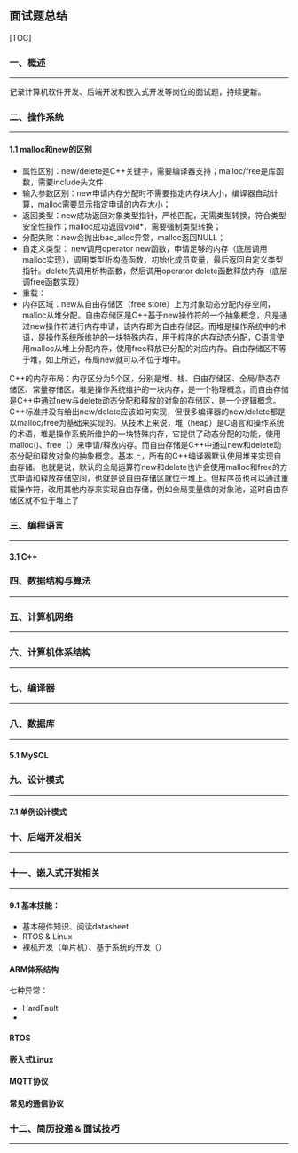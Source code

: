## 面试题总结

[TOC]

### 一、概述

------

记录计算机软件开发、后端开发和嵌入式开发等岗位的面试题，持续更新。



### 二、操作系统

------

#### 1.1 malloc和new的区别

- 属性区别：new/delete是C++关键字，需要编译器支持；malloc/free是库函数，需要include头文件
- 输入参数区别：new申请内存分配时不需要指定内存块大小，编译器自动计算，malloc需要显示指定申请的内存大小；
- 返回类型：new成功返回对象类型指针，严格匹配，无需类型转换，符合类型安全性操作；malloc成功返回void*，需要强制类型转换；
- 分配失败：new会抛出bac_alloc异常，malloc返回NULL；
- 自定义类型： new调用operator new函数，申请足够的内存（底层调用malloc实现），调用类型析构造函数，初始化成员变量，最后返回自定义类型指针。delete先调用析构函数，然后调用operator delete函数释放内存（底层调free函数实现）
- 重载：
- 内存区域：new从自由存储区（free store）上为对象动态分配内存空间，malloc从堆分配。自由存储区是C++基于new操作符的一个抽象概念，凡是通过new操作符进行内存申请，该内存即为自由存储区。而堆是操作系统中的术语，是操作系统所维护的一块特殊内存，用于程序的内存动态分配，C语言使用malloc从堆上分配内存，使用free释放已分配的对应内存。自由存储区不等于堆，如上所述，布局new就可以不位于堆中。

C++的内存布局：内存区分为5个区，分别是堆、栈、自由存储区、全局/静态存储区、常量存储区。堆是操作系统维护的一块内存，是一个物理概念，而自由存储是C++中通过new与delete动态分配和释放的对象的存储区，是一个逻辑概念。C++标准并没有给出new/delete应该如何实现，但很多编译器的new/delete都是以malloc/free为基础来实现的。从技术上来说，堆（heap）是C语言和操作系统的术语，堆是操作系统所维护的一块特殊内存，它提供了动态分配的功能，使用malloc()、free（）来申请/释放内存。而自由存储是C++中通过new和delete动态分配和释放对象的抽象概念。基本上，所有的C++编译器默认使用堆来实现自由存储。也就是说，默认的全局运算符new和delete也许会使用malloc和free的方式申请和释放存储空间，也就是说自由存储区就位于堆上。但程序员也可以通过重载操作符，改用其他内存来实现自由存储，例如全局变量做的对象池，这时自由存储区就不位于堆上了



### 三、编程语言

------

#### 3.1 C++



### 四、数据结构与算法

------



### 五、计算机网络

------



### 六、计算机体系结构

------



### 七、编译器

------



### 八、数据库

------

#### 5.1 MySQL



### 九、设计模式

------

#### 7.1 单例设计模式



### 十、后端开发相关

------



### 十一、嵌入式开发相关

------

#### 9.1 基本技能：

- 基本硬件知识、阅读datasheet
- RTOS & Linux
- 裸机开发（单片机）、基于系统的开发（）

#### ARM体系结构

七种异常：

- HardFault
- 

#### RTOS

#### 嵌入式Linux

#### MQTT协议

#### 常见的通信协议



### 十二、简历投递 & 面试技巧

------

